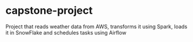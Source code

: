 # capstone-project
Project that reads weather data from AWS, transforms it using Spark, loads it in SnowFlake and schedules tasks using Airflow
